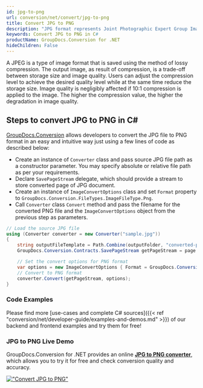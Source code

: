 ```yaml
---
id: jpg-to-png
url: conversion/net/convert/jpg-to-png
title: Convert JPG to PNG
description: "JPG format represents Joint Photographic Expert Group Image File with .jpg extension. Learn how to convert JPG to PNG file programmatically in C# language using GroupDocs.Conversion for .NET library."
keywords: Convert JPG to PNG in C#
productName: GroupDocs.Conversion for .NET
hideChildren: False
---
```


A JPEG is a type of image format that is saved using the method of lossy compression. The output image, as result of compression, is a trade-off between storage size and image quality. Users can adjust the compression level to achieve the desired quality level while at the same time reduce the storage size. Image quality is negligibly affected if 10:1 compression is applied to the image.  The higher the compression value, the higher the degradation in image quality.

## Steps to convert JPG to PNG in C#

[GroupDocs.Conversion](https://products.groupdocs.com/conversion/net) allows developers to convert the JPG file to PNG format in an easy and intuitive way just using a few lines of code as described below:

* Create an instance of `Converter` class and pass source JPG file path as a constructor parameter. You may specify absolute or relative file path as per your requirements. 
* Declare `SavePageStream` delegate, which should provide a stream to store converted page of JPG document.
* Create an instance of `ImageConvertOptions` class and set `Format` property to `GroupDocs.Conversion.FileTypes.ImageFileType.Png`.
* Call `Converter` class `Convert` method and pass the filename for the converted PNG file and the `ImageConvertOptions` object from the previous step as parameters.

```csharp
// Load the source JPG file
using (Converter converter = new Converter("sample.jpg"))
{
    string outputFileTemplate = Path.Combine(outputFolder, "converted-page-{0}.png");
    GroupDocs.Conversion.Contracts.SavePageStream getPageStream = page => new FileStream(string.Format(outputFileTemplate, page), FileMode.Create);

    // Set the convert options for PNG format
    var options = new ImageConvertOptions { Format = GroupDocs.Conversion.FileTypes.ImageFileType.Png };   
    // Convert to PNG format
    converter.Convert(getPageStream, options);
}
```

### Code Examples

Please find more [use-cases and complete C# sources]({{< ref "conversion/net/developer-guide/examples-and-demos.md" >}}) of our backend and frontend examples and try them for free!

### JPG to PNG Live Demo

GroupDocs.Conversion for .NET provides an online [**JPG to PNG converter**](https://products.groupdocs.app/conversion/jpg-to-png), which allows you to try it for free and check conversion quality and accuracy.

[!["Convert JPG to PNG"](conversion/net/images/convert-to-png/convert-jpg-to-png.png)](https://products.groupdocs.app/conversion/jpg-to-png)